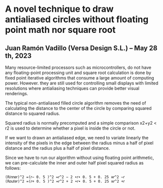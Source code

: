 # A novel technique to draw antialiased circles without floating point math nor square root
## Juan Ramón Vadillo (Versa Design S.L.) – May 28 th, 2023

Many resource-limited processors such as microcontrollers, do not have any floating-point processing unit and square root calculation is done by fixed point iterative algorithms that consume a large amount of computing power. However. they are still used for controlling small displays with limited resolutions where antialiasing techniques can provide better visual renderings.

The typical non-antialiased filled circle algorithm removes the need of calculating the distance to the center of the circle by comparing squared distance to squared radius.

Squared radius is normally precomputed and a simple comparison x2+y2 < r2 is used to determine whether a pixel is inside the circle or not.

If we want to drawn an antialiased edge, we need to variate linearly the intensity of the pixels in the edge between the radius minus a half of pixel distance and the radius plus a half of pixel distance.

Since we have to run our algorithm without using floating point arithmetic, we can pre-calculate the inner and outer half pixel squared radius as follows:

```
(R𝑖𝑛𝑛𝑒𝑟)^2 =(𝑟− 0. 5 )^2 =𝑟^2 − 2 ∙𝑟∙ 0. 5 + 0. 25 ≅𝑟^2 −𝑟
(R𝑜𝑢𝑡𝑒𝑟)^2 =(𝑟+ 0. 5 )^2 =𝑟^2 + 2 ∙𝑟∙ 0. 5 + 0. 25 ≅𝑟^2 +𝑟
```

